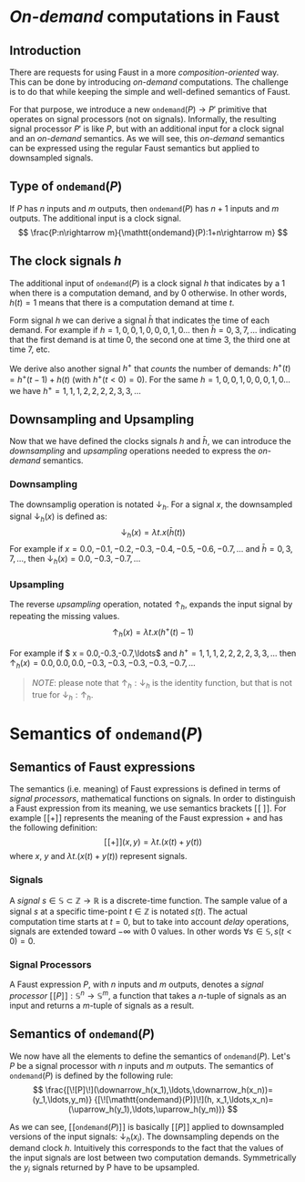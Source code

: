 # _On-demand_ computations in Faust

## Introduction

There are requests for using Faust in a more _composition-oriented_ way. This can be done by introducing _on-demand_ computations. The challenge is to do that while keeping the simple and well-defined semantics of Faust.

For that purpose, we introduce a new $\mathtt{ondemand}(P)\rightarrow P'$ primitive that operates on signal processors (not on signals). Informally, the resulting signal processor $P'$ is like $P$, but with an additional input for a clock signal and an _on-demand_ semantics. As we will see, this _on-demand_ semantics can be expressed using the regular Faust semantics but applied to downsampled signals.

## Type of $\mathtt{ondemand}(P)$

If $P$ has $n$ inputs and $m$ outputs, then $\mathtt{ondemand}(P)$ has $n+1$ inputs and $m$ outputs. The additional input is a clock signal.
$$
\frac{P:n\rightarrow m}{\mathtt{ondemand}(P):1+n\rightarrow m}
$$


## The clock signals $h$

The additional input of $\mathtt{ondemand}(P)$ is a clock signal $h$ that indicates by a $1$ when there is a computation demand, and by $0$ otherwise. In other words, $h(t)=1$ means that there is a computation demand at time $t$.

Form signal $h$ we can derive a signal $\bar{h}$ that indicates the time of each demand. For example if $h=1,0,0,1,0,0,0,1,0\ldots$ then $\bar{h}=0,3,7,\ldots$ indicating that the first demand is at time $0$, the second one at time $3$, the third one at time $7$, etc.

We derive also another signal $h^+$ that _counts_ the number of demands: $h^+(t) = h^+(t-1)+h(t)$ (with $h^+(t<0)=0$). For the same $h=1,0,0,1,0,0,0,1,0\ldots$ we have $h^+=1,1,1,2,2,2,2,3,3,\ldots$

## Downsampling and Upsampling

Now that we have defined the clocks signals $h$ and $\bar{h}$, we can introduce the _downsampling_ and _upsampling_  operations needed to express the _on-demand_ semantics. 

### Downsampling

The downsamplig operation is notated $\downarrow_{h}$. For a signal $x$, the downsampled signal $\downarrow_{h}(x)$ is defined as:
$$
\downarrow_{h}(x) = \lambda t.x(\bar{h}(t))
$$
For example if $x=0.0, -0.1, -0.2, -0.3, -0.4, -0.5, -0.6, -0.7,\ldots$ and  $\bar{h}=0,3,7,\ldots$, then $\downarrow_{h}(x) = 0.0,-0.3,-0.7,\ldots$ 

### Upsampling

The reverse _upsampling_ operation, notated $\uparrow_{h}$, expands the input signal by repeating the missing values. 
$$
\uparrow_{h}(x) = \lambda t.x(h^+(t)-1)
$$

For example if $ x = 0.0,-0.3,-0.7,\ldots$  and $h^+=1,1,1,2,2,2,2,3,3,\ldots$ then $\uparrow_{h}(x) = 0.0,0.0,0.0,-0.3,-0.3,-0.3,-0.3,-0.7,\ldots$ 

> _NOTE_: please note that $\uparrow_{h}:\downarrow_{h}$ is the identity function, but that is not true for $\downarrow_{h}:\uparrow_{h}$.

# Semantics of $\mathtt{ondemand}(P)$

## Semantics of Faust expressions

The semantics (i.e. meaning) of Faust expressions is defined in terms of _signal processors_, mathematical functions on signals. In order to distinguish a Faust expression from its meaning, we use semantics brackets $[\![\ ]\!]$. For example $[\![+]\!]$ represents the meaning of the Faust expression $+$ and has the following definition:
$$
[\![+]\!](x,y) = \lambda t.(x(t)+y(t))
$$
where $x$, $y$ and $\lambda t.(x(t)+y(t))$ represent signals.

### Signals

A _signal_ $s\in\mathbb{S}\subset\mathbb{Z}\rightarrow\mathbb{R}$ is a discrete-time function. The sample value of a signal $s$ at a specific time-point $t\in\mathbb{Z}$ is notated $s(t)$. The actual computation time starts at $t=0$, but to take into account _delay_ operations, signals are extended toward $-\infty$ with 0 values. In other words $\forall s\in\mathbb{S}, s(t<0)=0$.

### Signal Processors

A Faust expression $P$, with $n$ inputs and $m$ outputs, denotes a _signal processor_ $[\![P]\!]:\mathbb{S}^n\rightarrow\mathbb{S}^m$, a function that takes a $n$-tuple of signals as an input and returns a $m$-tuple of signals as a result.

## Semantics of $\mathtt{ondemand}(P)$

We now have all the elements to define the semantics of $\mathtt{ondemand}(P)$. Let's $P$ be a signal processor with $n$ inputs and $m$ outputs.  The semantics of $\mathtt{ondemand}(P)$ is defined by the following rule:
$$
\frac{[\![P]\!](\downarrow_h(x_1),\ldots,\downarrow_h(x_n))=(y_1,\ldots,y_m)}
{[\![\mathtt{ondemand}(P)]\!](h, x_1,\ldots,x_n)= (\uparrow_h(y_1),\ldots,\uparrow_h(y_m))}
$$

As we can see, $[\![\mathtt{ondemand}(P)]\!]$ is basically $[\![P]\!]$ applied to downsampled versions of the input signals: $\downarrow_h(x_i)$. The downsampling depends on the demand clock $h$. Intuitively this corresponds to the fact that the values of the input signals are lost between two computation demands. Symmetrically the $y_i$ signals returned by P have to be upsampled.

